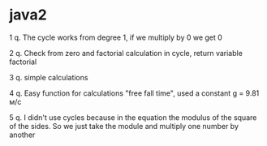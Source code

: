 # java2
1 q. The cycle works from degree 1, if we multiply by 0 we get 0

2 q. Сheck from zero and factorial calculation in cycle, return variable factorial

3 q. simple calculations

4 q. Easy function for calculations "free fall time", used a constant g = 9.81 м/с

5 q. I didn't use cycles because in the equation the modulus of the square of the sides. So we just take the module and multiply one number by another
